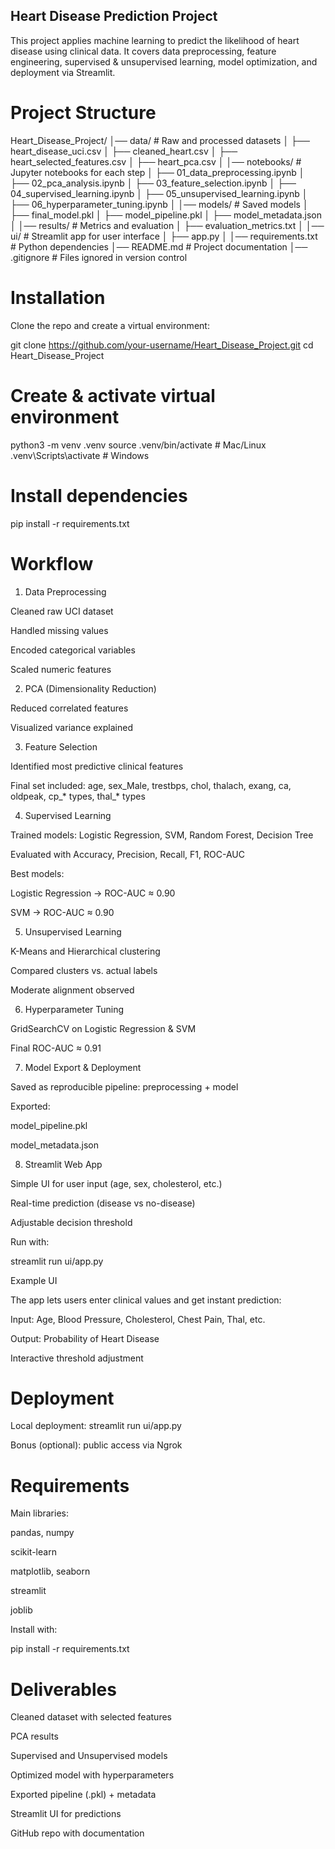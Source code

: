 ## Heart Disease Prediction Project

This project applies machine learning to predict the likelihood of heart disease using clinical data. It covers data preprocessing, feature engineering, supervised & unsupervised learning, model optimization, and deployment via Streamlit.

# Project Structure
Heart_Disease_Project/
│── data/                  # Raw and processed datasets
│   ├── heart_disease_uci.csv
│   ├── cleaned_heart.csv
│   ├── heart_selected_features.csv
│   ├── heart_pca.csv
│
│── notebooks/             # Jupyter notebooks for each step
│   ├── 01_data_preprocessing.ipynb
│   ├── 02_pca_analysis.ipynb
│   ├── 03_feature_selection.ipynb
│   ├── 04_supervised_learning.ipynb
│   ├── 05_unsupervised_learning.ipynb
│   ├── 06_hyperparameter_tuning.ipynb
│
│── models/                # Saved models
│   ├── final_model.pkl
│   ├── model_pipeline.pkl
│   ├── model_metadata.json
│
│── results/               # Metrics and evaluation
│   ├── evaluation_metrics.txt
│
│── ui/                    # Streamlit app for user interface
│   ├── app.py
│
│── requirements.txt       # Python dependencies
│── README.md              # Project documentation
│── .gitignore             # Files ignored in version control

# Installation

Clone the repo and create a virtual environment:

git clone https://github.com/your-username/Heart_Disease_Project.git
cd Heart_Disease_Project

# Create & activate virtual environment
python3 -m venv .venv
source .venv/bin/activate   # Mac/Linux
.venv\Scripts\activate      # Windows

# Install dependencies
pip install -r requirements.txt

# Workflow
1. Data Preprocessing

Cleaned raw UCI dataset

Handled missing values

Encoded categorical variables

Scaled numeric features

2. PCA (Dimensionality Reduction)

Reduced correlated features

Visualized variance explained

3. Feature Selection

Identified most predictive clinical features

Final set included:
age, sex_Male, trestbps, chol, thalach, exang, ca, oldpeak, cp_* types, thal_* types

4. Supervised Learning

Trained models: Logistic Regression, SVM, Random Forest, Decision Tree

Evaluated with Accuracy, Precision, Recall, F1, ROC-AUC

Best models:

Logistic Regression → ROC-AUC ≈ 0.90

SVM → ROC-AUC ≈ 0.90

5. Unsupervised Learning

K-Means and Hierarchical clustering

Compared clusters vs. actual labels

Moderate alignment observed

6. Hyperparameter Tuning

GridSearchCV on Logistic Regression & SVM

Final ROC-AUC ≈ 0.91

7. Model Export & Deployment

Saved as reproducible pipeline: preprocessing + model

Exported:

model_pipeline.pkl

model_metadata.json

8. Streamlit Web App

Simple UI for user input (age, sex, cholesterol, etc.)

Real-time prediction (disease vs no-disease)

Adjustable decision threshold

Run with:

streamlit run ui/app.py

Example UI

The app lets users enter clinical values and get instant prediction:

Input: Age, Blood Pressure, Cholesterol, Chest Pain, Thal, etc.

Output: Probability of Heart Disease

Interactive threshold adjustment

# Deployment

Local deployment: streamlit run ui/app.py

Bonus (optional): public access via Ngrok

# Requirements

Main libraries:

pandas, numpy

scikit-learn

matplotlib, seaborn

streamlit

joblib

Install with:

pip install -r requirements.txt

# Deliverables

Cleaned dataset with selected features

PCA results

Supervised and Unsupervised models

Optimized model with hyperparameters

Exported pipeline (.pkl) + metadata

Streamlit UI for predictions

GitHub repo with documentation